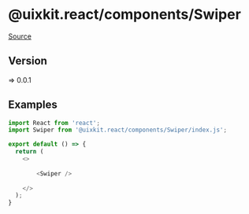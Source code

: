 # @uixkit.react/components/Swiper

[Source](https://github.com/xizon/uix-kit-react/tree/main/src/client/components/Swiper)

## Version

=> 0.0.1


## Examples

```js
import React from 'react';
import Swiper from '@uixkit.react/components/Swiper/index.js';

export default () => {
  return (
    <>
	  
		<Swiper />
	  
    </>
  );
}

```